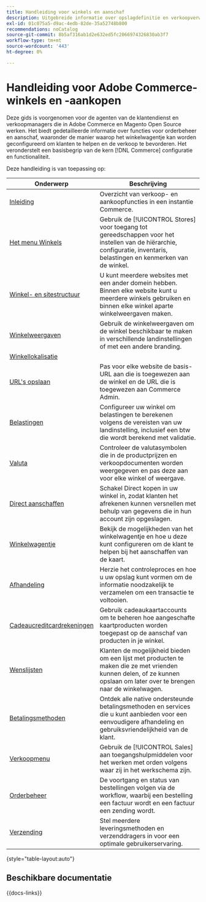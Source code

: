 ```yaml
---
title: Handleiding voor winkels en aanschaf
description: Uitgebreide informatie over opslagdefinitie en verkoopverwerkingseigenschappen voor de agenten van de klantendienst en verkoopmanagers die in Adobe Commerce en Magento Open Source Admin werken.
exl-id: 01c075a5-d9ac-4edb-82de-35a52748b800
recommendations: noCatalog
source-git-commit: 8b5af316ab1d2e632ed5fc2066974326830ab3f7
workflow-type: tm+mt
source-wordcount: '443'
ht-degree: 0%

---
```


# Handleiding voor Adobe Commerce-winkels en -aankopen

Deze gids is voorgenomen voor de agenten van de klantendienst en verkoopmanagers die in Adobe Commerce en Magento Open Source werken. Het biedt gedetailleerde informatie over functies voor orderbeheer en aanschaf, waaronder de manier waarop het winkelwagentje kan worden geconfigureerd om klanten te helpen en de verkoop te bevorderen. Het veronderstelt een basisbegrip van de kern [!DNL Commerce] configuratie en functionaliteit.

Deze handleiding is van toepassing op:

| Onderwerp | Beschrijving |
| ------- | ----------- |
| [Inleiding](introduction.md) | Overzicht van verkoop- en aankoopfuncties in een instantie Commerce. |
| [Het menu Winkels](stores-menu.md) | Gebruik de [!UICONTROL Stores] voor toegang tot gereedschappen voor het instellen van de hiërarchie, configuratie, inventaris, belastingen en kenmerken van de winkel. |
| [Winkel- en sitestructuur](stores.md) | U kunt meerdere websites met een ander domein hebben. Binnen elke website kunt u meerdere winkels gebruiken en binnen elke winkel aparte winkelweergaven maken. |
| [Winkelweergaven](store-views.md) | Gebruik de winkelweergaven om de winkel beschikbaar te maken in verschillende landinstellingen of met een andere branding. |
| [Winkellokalisatie](store-localize.md) |  |
| [URL&#39;s opslaan](store-urls.md) | Pas voor elke website de basis-URL aan die is toegewezen aan de winkel en de URL die is toegewezen aan Commerce Admin. |
| [Belastingen](taxes.md) | Configureer uw winkel om belastingen te berekenen volgens de vereisten van uw landinstelling, inclusief een btw die wordt berekend met validatie. |
| [Valuta](currency.md) | Controleer de valutasymbolen die in de productprijzen en verkoopdocumenten worden weergegeven en pas deze aan voor elke winkel of weergave. |
| [Direct aanschaffen](checkout-instant-purchase.md) | Schakel Direct kopen in uw winkel in, zodat klanten het afrekenen kunnen versnellen met behulp van gegevens die in hun account zijn opgeslagen. |
| [Winkelwagentje](cart.md) | Bekijk de mogelijkheden van het winkelwagentje en hoe u deze kunt configureren om de klant te helpen bij het aanschaffen van de kaart. |
| [Afhandeling](checkout-process.md) | Herzie het controleproces en hoe u uw opslag kunt vormen om de informatie noodzakelijk te verzamelen om een transactie te voltooien. |
| [Cadeaucreditcardrekeningen](product-gift-card-workflow.md) | Gebruik cadeaukaartaccounts om te beheren hoe aangeschafte kaartproducten worden toegepast op de aanschaf van producten in je winkel. |
| [Wenslijsten](wishlists.md) | Klanten de mogelijkheid bieden om een lijst met producten te maken die ze met vrienden kunnen delen, of ze kunnen opslaan om later over te brengen naar de winkelwagen. |
| [Betalingsmethoden](payments.md) | Ontdek alle native ondersteunde betalingsmethoden en services die u kunt aanbieden voor een eenvoudigere afhandeling en gebruiksvriendelijkheid van de klant. |
| [Verkoopmenu](sales-menu.md) | Gebruik de [!UICONTROL Sales] aan toegangshulpmiddelen voor het werken met orden volgens waar zij in het werkschema zijn. |
| [Orderbeheer](orders.md) | De voortgang en status van bestellingen volgen via de workflow, waarbij een bestelling een factuur wordt en een factuur een zending wordt. |
| [Verzending](delivery.md) | Stel meerdere leveringsmethoden en verzenddragers in voor een optimale gebruikerservaring. |

{style="table-layout:auto"}

## Beschikbare documentatie

{{docs-links}}
